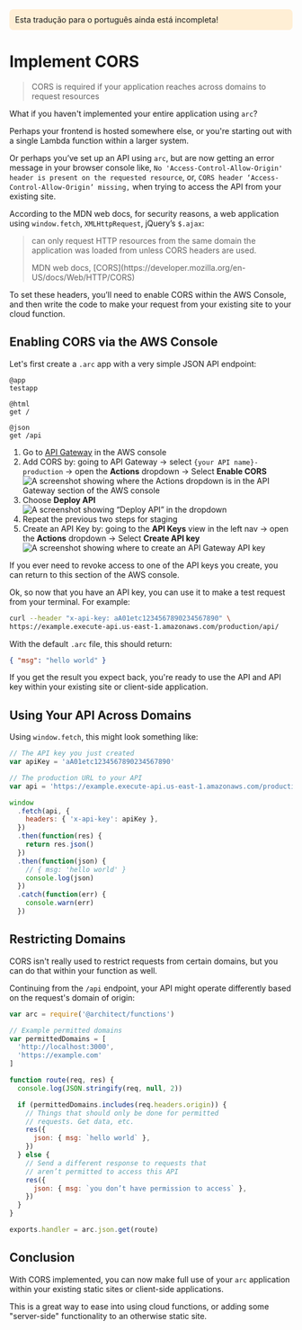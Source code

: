 <div style=background:papayawhip;padding:10px;border-radius:7px;>Esta tradução para o português ainda está incompleta!</div>

# Implement CORS

> CORS is required if your application reaches across domains to request resources

What if you haven't implemented your entire application using `arc`?

Perhaps your frontend is hosted somewhere else, or you're starting out with a single Lambda function within a larger system.

Or perhaps you’ve set up an API using `arc`, but are now getting an error message in your browser console like, `No 'Access-Control-Allow-Origin' header is present on the requested resource`, or, `CORS header ‘Access-Control-Allow-Origin’ missing,` when trying to access the API from your existing site.

According to the MDN web docs, for security reasons, a web application using `window.fetch`, `XMLHttpRequest`, jQuery’s `$.ajax`:

> can only request HTTP resources from the same domain the application was loaded from unless CORS headers are used.
> <footer> MDN web docs, [CORS](https://developer.mozilla.org/en-US/docs/Web/HTTP/CORS)</footer>

To set these headers, you’ll need to enable CORS within the AWS Console, and then write the code to make your request from your existing site to your cloud function. 

## Enabling CORS via the AWS Console

Let's first create a `.arc` app with a very simple JSON API endpoint:

```arc
@app
testapp

@html
get /

@json
get /api
```

1. Go to [API Gateway](https://console.aws.amazon.com/apigateway) in the AWS console
2. Add CORS by: going to API Gateway &rarr; select `{your API name}-production` &rarr; open the **Actions** dropdown &rarr; Select **Enable CORS**
  ![A screenshot showing where the Actions dropdown is in the API Gateway section of the AWS console](https://s3-us-west-2.amazonaws.com/arc.codes/guide-cors-1.png)
3. Choose **Deploy API**
  ![A screenshot showing “Deploy API” in the dropdown](https://s3-us-west-2.amazonaws.com/arc.codes/guide-cors-2.png)
4. Repeat the previous two steps for staging
5. Create an API Key by: going to the **API Keys** view in the left nav &rarr; open the **Actions** dropdown &rarr; Select **Create API key**
  ![A screenshot showing where to create an API Gateway API key](https://s3-us-west-2.amazonaws.com/arc.codes/guide-cors-3.png)

If you ever need to revoke access to one of the API keys you create, you can return to this section of the AWS console.

Ok, so now that you have an API key, you can use it to make a test request from your terminal. For example:

```sh
curl --header "x-api-key: aA01etc1234567890234567890" \
https://example.execute-api.us-east-1.amazonaws.com/production/api/
```

With the default `.arc` file, this should return:

```json
{ "msg": "hello world" }
```

If you get the result you expect back, you're ready to use the API and API key within your existing site or client-side application.

## Using Your API Across Domains

Using `window.fetch`, this might look something like:
  
```javascript
// The API key you just created
var apiKey = 'aA01etc1234567890234567890'

// The production URL to your API
var api = 'https://example.execute-api.us-east-1.amazonaws.com/production/api/'

window
  .fetch(api, {
    headers: { 'x-api-key': apiKey },
  })
  .then(function(res) {
    return res.json()
  })
  .then(function(json) {
    // { msg: 'hello world' }
    console.log(json)
  })
  .catch(function(err) {
    console.warn(err)
  })
```

## Restricting Domains

CORS isn't really used to restrict requests from certain domains, but you can do that within your function as well.

Continuing from the `/api` endpoint, your API might operate differently based on the request's domain of origin:

```javascript
var arc = require('@architect/functions')

// Example permitted domains
var permittedDomains = [
  'http://localhost:3000',
  'https://example.com'
]

function route(req, res) {
  console.log(JSON.stringify(req, null, 2))

  if (permittedDomains.includes(req.headers.origin)) {
    // Things that should only be done for permitted
    // requests. Get data, etc.
    res({
      json: { msg: `hello world` },
    })
  } else {
    // Send a different response to requests that
    // aren’t permitted to access this API
    res({
      json: { msg: `you don’t have permission to access` },
    })
  }
}

exports.handler = arc.json.get(route)
```

## Conclusion

With CORS implemented, you can now make full use of your `arc` application within your existing static sites or client-side applications.

This is a great way to ease into using cloud functions, or adding some "server-side" functionality to an otherwise static site.

